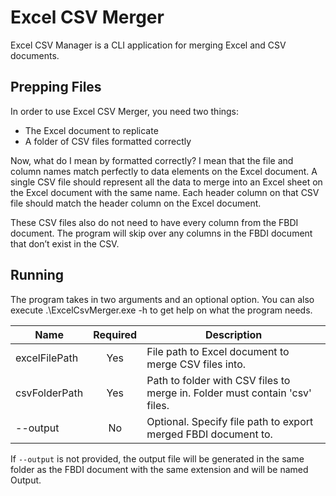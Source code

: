 # Excel CSV Merger
Excel CSV Manager is a CLI application for merging Excel and CSV documents.

## Prepping Files
In order to use Excel CSV Merger, you need two things:
- The Excel document to replicate
- A folder of CSV files formatted correctly

Now, what do I mean by formatted correctly? I mean that the file and column names match perfectly to data elements on the Excel document. A single CSV file should represent all the data to merge into an Excel sheet on the Excel document with the same name. Each header column on that CSV file should match the header column on the Excel document.

These CSV files also do not need to have every column from the FBDI document. The program will skip over any columns in the FBDI document that don’t exist in the CSV.

## Running
The program takes in two arguments and an optional option. You can also execute .\ExcelCsvMerger.exe -h to get help on what the program needs.

| Name | Required | Description |
| --- | :---: | --- |
| excelFilePath | Yes | File path to Excel document to merge CSV files into. |
| csvFolderPath | Yes | Path to folder with CSV files to merge in. Folder must contain 'csv' files. |
| --output | No | Optional. Specify file path to export merged FBDI document to. |

If `--output` is not provided, the output file will be generated in the same folder as the FBDI document with the same extension and will be named Output.